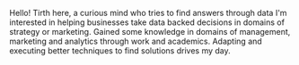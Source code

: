 Hello! Tirth here, a curious mind who tries to find answers through data
I'm interested in helping businesses take data backed decisions in domains of strategy or marketing.
Gained some knowledge in domains of management, marketing and analytics through work and academics. 
Adapting and executing better techniques to find solutions drives my day.
